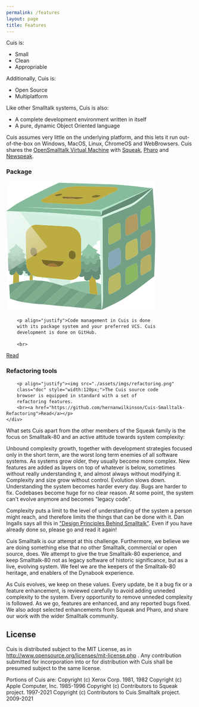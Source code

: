 ```yaml
---
permalink: /features
layout: page
title: Features
---
```


Cuis is:

- Small
- Clean
- Appropriable


Additionally, Cuis is:

- Open Source
- Multiplatform

 
Like other Smalltalk systems, Cuis is also:

- A complete development environment written in itself
- A pure, dynamic Object Oriented language

Cuis assumes very little on the underlying platform, and this lets it run out-of-the-box on Windows, MacOS, Linux, ChromeOS and WebBrowsers. Cuis shares the [OpenSmalltalk Virtual Machine](http://www.opensmalltalk.org) with [Squeak](http://squeak.org), [Pharo](http://pharo.org) and [Newspeak](http://newspeaklanguage.org).


<div class="row">
	<div class="col">
		<h3>Package</h3>
		<img src="./assets/imgs/package.png" class="doc">

		<p align="justify">Code management in Cuis is done
		with its package system and your preferred VCS. Cuis
		development is done on GitHub.

		<br>
<a href="https://github.com/Cuis-Smalltalk/Cuis-Smalltalk-Dev/blob/master/Documentation/CodeManagementInCuis.md">Read</a></p>
</div>

<div class="col">
		<h3>Refactoring tools</h3>
		
		<p align="justify"><img src="./assets/imgs/refactoring.png"
		class="doc" style="width:120px;">The Cuis source code
		browser is equipped in standard with a set of
		refactoring features.
		<br><a href="https://github.com/hernanwilkinson/Cuis-Smalltalk-Refactoring">Read</a></p>
	</div>
</div>

What sets Cuis apart from the other members of the Squeak family is the focus on Smalltalk-80 and an active attitude towards system complexity:

Unbound complexity growth, together with development strategies focused only in the short term, are the worst long term enemies of all software systems. As systems grow older, they usually become more complex. New features are added as layers on top of whatever is below, sometimes without really understanding it, and almost always without modifying it. Complexity and size grow without control. Evolution slows down. Understanding the system becomes harder every day. Bugs are harder to fix. Codebases become huge for no clear reason. At some point, the system can't evolve anymore and becomes "legacy code".

Complexity puts a limit to the level of understanding of the system a person might reach, and therefore limits the things that can be done with it. Dan Ingalls says all this in ["Design Principles Behind Smalltalk"](http://www.cs.virginia.edu/~evans/cs655/readings/smalltalk.html). Even if you have already done so, please go and read it again!

Cuis Smalltalk is our attempt at this challenge. Furthermore, we believe we are doing something else that no other Smalltalk, commercial or open source, does. We attempt to give the true Smalltalk-80 experience, and keep Smalltalk-80 not as legacy software of historic significance, but as a live, evolving system. We feel we are the keepers of the Smalltalk-80 heritage, and enablers of the Dynabook experience.

As Cuis evolves, we keep on these values. Every update, be it a bug fix or a feature enhancement, is reviewed carefully to avoid adding unneded complexity to the system. Every opportunity to remove unneded complexity is followed. As we go, features are enhanced, and any reported bugs fixed. We also adopt selected enhancements from Squeak and Pharo, and share our work with the wider Smalltalk community.



## License

Cuis is distributed subject to the MIT License, as in http://www.opensource.org/licenses/mit-license.php . Any contribution submitted for incorporation into or for distribution with Cuis shall be presumed subject to the same license.

Portions of Cuis are:
Copyright (c) Xerox Corp. 1981, 1982
Copyright (c) Apple Computer, Inc. 1985-1996
Copyright (c) Contributors to Squeak project. 1997-2021
Copyright (c) Contributors to Cuis Smalltalk project. 2009-2021
